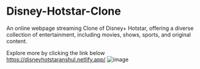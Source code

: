 # Disney-Hotstar-Clone
An online webpage streaming Clone of Disney+ Hotstar, offering a diverse collection of entertainment, including movies, shows, sports, and original content.

Explore more by clicking the link below
https://disneyhotstaranshul.netlify.app/
![image](https://github.com/ansh26748ar/Disney-Hotstar-Clone/assets/89684482/01463fcf-33a1-4c85-af76-b87efaeeaba3)

